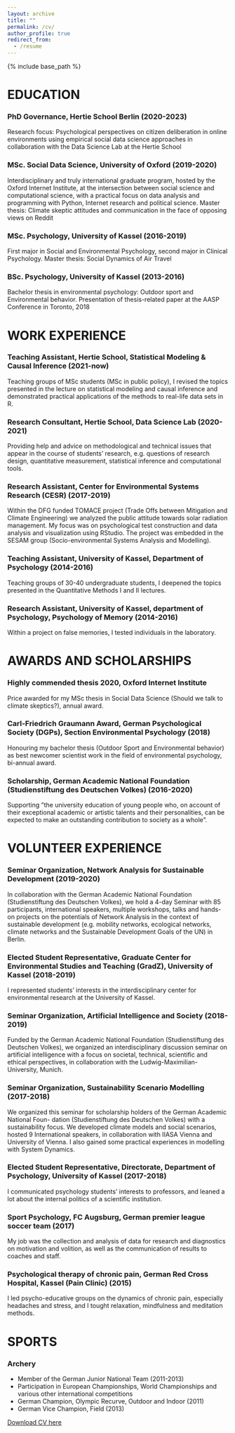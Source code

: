 ```yaml
---
layout: archive
title: ""
permalink: /cv/
author_profile: true
redirect_from:
  - /resume
---
```


{% include base_path %}

# EDUCATION
### PhD Governance, Hertie School Berlin (2020-2023)
Research focus: Psychological perspectives on citizen deliberation in online environments using empirical social data science approaches in collaboration with the Data Science Lab at the Hertie School
### MSc. Social Data Science, University of Oxford (2019-2020)
Interdisciplinary and truly international graduate program, hosted by the Oxford Internet Institute, at the intersection between social science and computational science, with a practical focus on data analysis and programming with Python, Internet research and political science. Master thesis: Climate skeptic attitudes and communication in the face of opposing views on Reddit
### MSc. Psychology, University of Kassel (2016-2019)
First major in Social and Environmental Psychology, second major in Clinical Psychology. Master thesis: Social Dynamics of Air Travel
### BSc. Psychology, University of Kassel (2013-2016)
Bachelor thesis in environmental psychology: Outdoor sport and Environmental behavior. Presentation of thesis-related paper at the AASP Conference in Toronto, 2018

# WORK EXPERIENCE
### Teaching Assistant, Hertie School, Statistical Modeling & Causal Inference (2021-now)
Teaching groups of MSc students (MSc in public policy), I revised the topics presented in the lecture on statistical modeling and causal inference and demonstrated practical applications of the methods to real-life data sets in R.
### Research Consultant, Hertie School, Data Science Lab (2020-2021)
Providing help and advice on methodological and technical issues that appear in the course of students’ research, e.g. questions of research design, quantitative measurement, statistical inference and computational tools.
### Research Assistant, Center for Environmental Systems Research (CESR) (2017-2019)
Within the DFG funded TOMACE project (Trade Offs between Mitigation and Climate Engineering) we analyzed the public attitude towards solar radiation management. My focus was on psychological test construction and data analysis and visualization using RStudio. The project was embedded in the SESAM group (Socio-environmental Systems Analysis and Modelling).
### Teaching Assistant, University of Kassel, Department of Psychology (2014-2016)
Teaching groups of 30-40 undergraduate students, I deepened the topics presented in the Quantitative Methods I and II lectures.
### Research Assistant, University of Kassel, department of Psychology, Psychology of Memory (2014-2016)
Within a project on false memories, I tested individuals in the laboratory.


# AWARDS AND SCHOLARSHIPS
### Highly commended thesis 2020, Oxford Internet Institute
Price awarded for my MSc thesis in Social Data Science (Should we talk to climate skeptics?), annual award.
### Carl-Friedrich Graumann Award, German Psychological Society (DGPs), Section Environmental Psychology (2018)
Honouring my bachelor thesis (Outdoor Sport and Environmental behavior) as best newcomer
scientist work in the field of environmental psychology, bi-annual award.
### Scholarship, German Academic National Foundation (Studienstiftung des Deutschen Volkes) (2016-2020)
Supporting ”the university education of young people who, on account of their exceptional academic or artistic talents and their personalities, can be expected to make an outstanding contribution to society as a whole”.


# VOLUNTEER EXPERIENCE
### Seminar Organization, Network Analysis for Sustainable Development (2019-2020)
In collaboration with the German Academic National Foundation (Studienstiftung des Deutschen Volkes), we hold a 4-day Seminar with 85 participants, international speakers, multiple workshops, talks and hands-on projects on the potentials of Network Analysis in the context of sustainable development (e.g. mobility networks, ecological networks, climate networks and the Sustainable Development Goals of the UN) in Berlin.
### Elected Student Representative, Graduate Center for Environmental Studies and Teaching (GradZ), University of Kassel (2018-2019)
I represented students’ interests in the interdisciplinary center for environmental research at
the University of Kassel.
### Seminar Organization, Artificial Intelligence and Society (2018-2019)
Funded by the German Academic National Foundation (Studienstiftung des Deutschen Volkes), we organized an interdisciplinary discussion seminar on artificial intelligence with a focus on societal, technical, scientific and ethical perspectives, in collaboration with the Ludwig-Maximilian-University, Munich.
### Seminar Organization, Sustainability Scenario Modelling (2017-2018)
We organized this seminar for scholarship holders of the German Academic National Foun- dation (Studienstiftung des Deutschen Volkes) with a sustainability focus. We developed climate models and social scenarios, hosted 9 International speakers, in collaboration with IIASA Vienna and University of Vienna. I also gained some practical experiences in modelling with System Dynamics.
### Elected Student Representative, Directorate, Department of Psychology, University of Kassel (2017-2018)
I communicated psychology students’ interests to professors, and leaned a lot about the internal politics of a scientific institution. 
### Sport Psychology, FC Augsburg, German premier league soccer team (2017)
My job was the collection and analysis of data for research and diagnostics on motivation and volition, as well as the communication of results to coaches and staff.
### Psychological therapy of chronic pain, German Red Cross Hospital, Kassel (Pain Clinic) (2015)
I led psycho-educative groups on the dynamics of chronic pain, especially headaches and stress, and I tought relaxation, mindfulness and meditation methods.


# SPORTS
### Archery
* Member of the German Junior National Team (2011-2013)
* Participation in European Championships, World Championships and various other international competitions
* German Champion, Olympic Recurve, Outdoor and Indoor (2011)
* German Vice Champion, Field (2013)


[Download CV here](http://lfoswald.github.io/files/CV_oswald_public.pdf)
